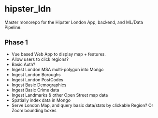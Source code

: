 # hipster_ldn

Master monorepo for the Hipster London App, backend, and ML/Data Pipeline.

## Phase 1

* Vue based Web App to display map + features.
* Allow users to click regions?
* Basic Auth?
* Ingest London MSA multi-polygon into Mongo
* Ingest London Boroughs
* Ingest London PostCodes
* Ingest Basic Demographics
* Ingest Basic Crime data
* Ingest Landmarks & other Open Street map data
* Spatially index data in Mongo
* Serve London Map, and query basic data/stats by clickable Region? Or Zoom bounding boxes